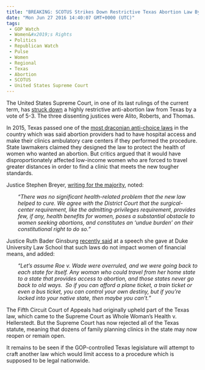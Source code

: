 ```yaml
---
title: "BREAKING: SCOTUS Strikes Down Restrictive Texas Abortion Law By 5-3 Vote"
date: "Mon Jun 27 2016 14:40:07 GMT+0000 (UTC)"
tags: 
 - GOP Watch
 - Women&#x2019;s Rights
 - Politics
 - Republican Watch
 - Pulse
 - Women
 - Regional
 - Texas
 - Abortion
 - SCOTUS
 - United States Supreme Court
---
```

<p>The United States Supreme Court, in one of its last rulings of the current term, has <a href="http://www.cnn.com/2016/06/27/politics/supreme-court-abortion-texas/index.html" onclick="__gaTracker(&apos;send&apos;, &apos;event&apos;, &apos;outbound-article&apos;, &apos;http://www.cnn.com/2016/06/27/politics/supreme-court-abortion-texas/index.html&apos;, &apos;struck down&apos;);" target="_blank">struck down</a> a highly restrictive anti-abortion law from Texas by a vote of 5-3. The three dissenting justices were Alito, Roberts, and Thomas.</p><p>In 2015, Texas passed one of the <a href="http://www.cnn.com/2016/06/27/politics/supreme-court-abortion-texas/index.html" onclick="__gaTracker(&apos;send&apos;, &apos;event&apos;, &apos;outbound-article&apos;, &apos;http://www.cnn.com/2016/06/27/politics/supreme-court-abortion-texas/index.html&apos;, &apos;most draconian anti-choice laws&apos;);" target="_blank">most draconian anti-choice laws</a> in the country which was said abortion providers had to have hospital access and make their clinics ambulatory care centers if they performed the procedure. State lawmakers claimed they designed the law to protect the health of women who wanted an abortion. But critics&#xA0;argued that it would have disproportionately affected low-income women who are forced to travel greater distances in order to find a clinic that meets the new tougher standards.</p><p>Justice Stephen Breyer, <a href="http://www.cnn.com/2016/06/27/politics/supreme-court-abortion-texas/index.html" onclick="__gaTracker(&apos;send&apos;, &apos;event&apos;, &apos;outbound-article&apos;, &apos;http://www.cnn.com/2016/06/27/politics/supreme-court-abortion-texas/index.html&apos;, &apos;writing for the majority&apos;);" target="_blank">writing for the majority</a>, noted:</p><p style="padding-left: 30px;"><em>&#x201C;There was no significant health-related problem that the new law helped to cure. We agree with the District Court that the surgical-center requirement, like the admitting-privileges requirement, provides few, if any, health benefits for women, poses a substantial obstacle to women seeking abortions, and constitutes an &#x2018;undue burden&#x2019; on their constitutional right to do so.&#x201D;</em></p><p>Justice Ruth Bader Ginsburg <a href="http://www.rawstory.com/2016/06/us-supreme-court-strikes-down-restrictive-texas-abortion-law/" onclick="__gaTracker(&apos;send&apos;, &apos;event&apos;, &apos;outbound-article&apos;, &apos;http://www.rawstory.com/2016/06/us-supreme-court-strikes-down-restrictive-texas-abortion-law/&apos;, &apos;recently said&apos;);" target="_blank">recently said</a> at a speech she gave at Duke University Law School that such laws do not impact women of financial means, and added:</p><p style="padding-left: 30px;"><em>&#x201C;Let&#x2019;s assume Roe v. Wade were overruled, and we were going back to each state for itself. Any woman who could travel from her home state to a state that provides access to abortion, and those states never go back to old ways.&#xA0; So if you can afford a plane ticket, a train ticket or even a bus ticket, you can control your own destiny, but if you&#x2019;re locked into your native state, then maybe you can&#x2019;t.&#x201D;</em></p><p>The Fifth Circuit Court of Appeals had originally upheld part of the Texas law, which came to the Supreme Court as&#xA0;Whole Woman&#x2019;s Health v. Hellerstedt. But the Supreme Court has now rejected all of the Texas statute, meaning that dozens of family planning clinics in the state may now reopen or remain open.</p><p>It remains to be seen if the GOP-controlled Texas legislature will attempt to craft another law which would limit access to a procedure which is supposed to be legal nationwide.</p>